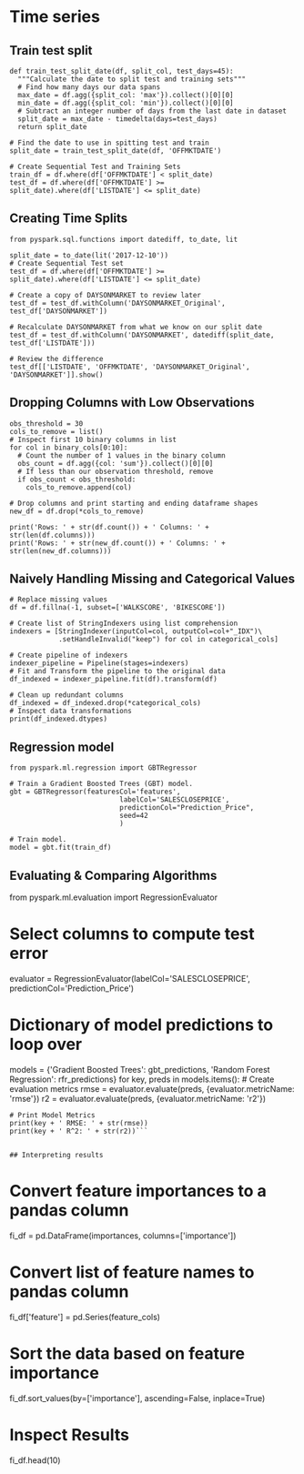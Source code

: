 # Time series

## Train test split

```
def train_test_split_date(df, split_col, test_days=45):
  """Calculate the date to split test and training sets"""
  # Find how many days our data spans
  max_date = df.agg({split_col: 'max'}).collect()[0][0]
  min_date = df.agg({split_col: 'min'}).collect()[0][0]
  # Subtract an integer number of days from the last date in dataset
  split_date = max_date - timedelta(days=test_days)
  return split_date

# Find the date to use in spitting test and train
split_date = train_test_split_date(df, 'OFFMKTDATE')

# Create Sequential Test and Training Sets
train_df = df.where(df['OFFMKTDATE'] < split_date) 
test_df = df.where(df['OFFMKTDATE'] >= split_date).where(df['LISTDATE'] <= split_date) 
```

## Creating Time Splits

```
from pyspark.sql.functions import datediff, to_date, lit

split_date = to_date(lit('2017-12-10'))
# Create Sequential Test set
test_df = df.where(df['OFFMKTDATE'] >= split_date).where(df['LISTDATE'] <= split_date) 

# Create a copy of DAYSONMARKET to review later
test_df = test_df.withColumn('DAYSONMARKET_Original', test_df['DAYSONMARKET'])

# Recalculate DAYSONMARKET from what we know on our split date
test_df = test_df.withColumn('DAYSONMARKET', datediff(split_date, test_df['LISTDATE']))

# Review the difference
test_df[['LISTDATE', 'OFFMKTDATE', 'DAYSONMARKET_Original', 'DAYSONMARKET']].show()

```

## Dropping Columns with Low Observations
```
obs_threshold = 30
cols_to_remove = list()
# Inspect first 10 binary columns in list
for col in binary_cols[0:10]:
  # Count the number of 1 values in the binary column
  obs_count = df.agg({col: 'sum'}).collect()[0][0]
  # If less than our observation threshold, remove
  if obs_count < obs_threshold:
    cols_to_remove.append(col)
    
# Drop columns and print starting and ending dataframe shapes
new_df = df.drop(*cols_to_remove)

print('Rows: ' + str(df.count()) + ' Columns: ' + str(len(df.columns)))
print('Rows: ' + str(new_df.count()) + ' Columns: ' + str(len(new_df.columns)))
```

## Naively Handling Missing and Categorical Values

```
# Replace missing values
df = df.fillna(-1, subset=['WALKSCORE', 'BIKESCORE'])

# Create list of StringIndexers using list comprehension
indexers = [StringIndexer(inputCol=col, outputCol=col+"_IDX")\
            .setHandleInvalid("keep") for col in categorical_cols]

# Create pipeline of indexers
indexer_pipeline = Pipeline(stages=indexers)
# Fit and Transform the pipeline to the original data
df_indexed = indexer_pipeline.fit(df).transform(df)

# Clean up redundant columns
df_indexed = df_indexed.drop(*categorical_cols)
# Inspect data transformations
print(df_indexed.dtypes)
```

## Regression model

```
from pyspark.ml.regression import GBTRegressor

# Train a Gradient Boosted Trees (GBT) model.
gbt = GBTRegressor(featuresCol='features',
                           labelCol='SALESCLOSEPRICE',
                           predictionCol="Prediction_Price",
                           seed=42
                           )

# Train model.
model = gbt.fit(train_df)
```

## Evaluating & Comparing Algorithms

from pyspark.ml.evaluation import RegressionEvaluator

# Select columns to compute test error
evaluator = RegressionEvaluator(labelCol='SALESCLOSEPRICE', 
                                  predictionCol='Prediction_Price')
# Dictionary of model predictions to loop over
models = {'Gradient Boosted Trees': gbt_predictions, 'Random Forest Regression': rfr_predictions}
for key, preds in models.items():
    # Create evaluation metrics
    rmse = evaluator.evaluate(preds, {evaluator.metricName: 'rmse'})
    r2 = evaluator.evaluate(preds, {evaluator.metricName: 'r2'})

    # Print Model Metrics
    print(key + ' RMSE: ' + str(rmse))
    print(key + ' R^2: ' + str(r2))```

```

## Interpreting results

```
# Convert feature importances to a pandas column
fi_df = pd.DataFrame(importances, columns=['importance'])

# Convert list of feature names to pandas column
fi_df['feature'] = pd.Series(feature_cols)

# Sort the data based on feature importance
fi_df.sort_values(by=['importance'], ascending=False, inplace=True)

# Inspect Results
fi_df.head(10)
```
